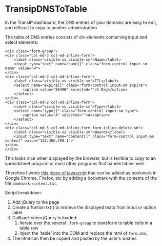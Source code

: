 # TransipDNSToTable

In the TransIP dashboard, the DNS entries of your domains are easy to edit,
and difficult to copy to another administration.

The table of DNS entries consists of div elements containing input and select elements:

    <div class="form-group">
	<div class="col-md-3 col-md-inline-form">
		<label class="visible-xs visible-sm">Naam</label>
		<input type="text" name="name[]" class="form-control input-sm name" value="@">
	</div>
	<div class="col-md-2 col-md-inline-form">
		<label class="visible-xs visible-sm">TTL</label>
		<select name="expire[]" class="form-control input-sm expire">
			<option value="86400" selected="">1 Dag</option>
		</select>
	</div>
	<div class="col-md-2 col-md-inline-form">
		<label class="visible-xs visible-sm">Type</label>
		<select name="type[]" class="form-control input-sm type">
			<option value="A" selected="">A</option>
		</select>
	</div>
	<div class="col-md-5 col-md-inline-form form-inline-delete-sm">
		<label class="visible-xs visible-sm">Waarde</label>
		<input type="text" name="content[]" class="form-control input-sm content" value="123.456.789.1">
	</div>
    </div>

This looks nice when displayed by the browser, but is terrible to copy to an spreadsheet program or most other programs that handle tables well.

Therefore I wrote [this piece of javascript](bookmark-content.txt) that can be added as bookmark in Google Chrome, Firefox, etc by adding a bookmark with the contents of the file `bookmark-content.txt`.

Script breakdown:
1. Add jQuery to the page
2. Create a funtion txt() to retrieve the displayed texts from input or option label
3. Callback when jQuery is loaded:
   1. Iterate over the several `.form-group` to transform to table cells in a table row
   2. Inject the 'table' into the DOM and replace the html of `form.dns`.
4. The html can then be copied and pasted by the user's wishes.
